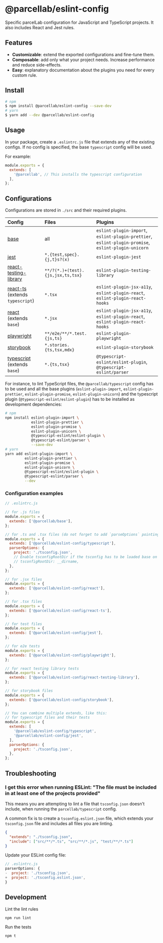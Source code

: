 # @parcellab/eslint-config

Specific parcelLab configuration for JavaScript and TypeScript projects. It also includes React and Jest rules.

## Features

- **Customizable**: extend the exported configurations and fine-tune them.
- **Composable**: add only what your project needs. Increase performance and reduce side-effects.
- **Easy**: explanatory documentation about the plugins you need for every custom rule.

## Install

```sh
# npm
$ npm install @parcellab/eslint-config --save-dev
# yarn
$ yarn add --dev @parcellab/eslint-config
```

## Usage

In your package, create a `.eslintrc.js` file that extends any of the existing configs.
If no config is specified, the base `typescript` config will be used.

For example:

```js
module.exports = {
  extends: [
    '@parcellab', // This installs the typescript configuration
  ],
};
```

## Configurations

Configurations are stored in `./src` and their required plugins.

| Config                                                  | Files                             | Plugins                                                                                            |
| :------------------------------------------------------ | :-------------------------------- | :------------------------------------------------------------------------------------------------- |
| [base](./src/graphql.js)                                | all                               | `eslint-plugin-import`, `eslint-plugin-prettier`, `eslint-plugin-promise`, `eslint-plugin-unicorn` |
| [jest](./src/jest.js)                                   | `*.{test,spec}.{j,t}s?(x)`        | `eslint-plugin-jest`                                                                               |
| [react-testing-library](./src/react-testing-library.js) | `**/?(*.)+(test).{js,jsx,ts,tsx}` | `eslint-plugin-testing-library`                                                                    |
| [react-ts](./src/react.js) (extends `typescript`)       | `*.tsx`                           | `eslint-plugin-jsx-a11y`, `eslint-plugin-react`, `eslint-plugin-react-hooks`                       |
| [react](./src/react.js) (extends `base`)                | `*.jsx`                           | `eslint-plugin-jsx-a11y`, `eslint-plugin-react`, `eslint-plugin-react-hooks`                       |
| [playwright](./src/playwright.js)                       | `**/e2e/**/*.test.{js,ts}`        | `eslint-plugin-playwright`                                                                         |
| [storybook](./src/storybook.js)                         | `*.stories.{ts,tsx,mdx}`          | `eslint-plugin-storybook`                                                                          |
| [typescript](./src/typescript.js) (extends `base`)      | `*.{ts,tsx}`                      | `@typescript-eslint/eslint-plugin`, `@typescript-eslint/parser`                                    |

For instance, to lint TypeScript files, the `@parcellab/typescript` config has to be used
and all the base plugins (`eslint-plugin-import`, `eslint-plugin-prettier`, `eslint-plugin-promise`, `eslint-plugin-unicorn`)
and the typescript plugin (`@typescript-eslint/eslint-plugin`) has to be installed as development dependencies:

```sh
# npm
npm install eslint-plugin-import \
            eslint-plugin-prettier \
            eslint-plugin-promise \
            eslint-plugin-unicorn \
            @typescript-eslint/eslint-plugin \
            @typescript-eslint/parser \
            --save-dev
# yarn
yarn add eslint-plugin-import \
         eslint-plugin-prettier \
         eslint-plugin-promise \
         eslint-plugin-unicorn \
         @typescript-eslint/eslint-plugin \
         @typescript-eslint/parser \
         --dev
```

### Configuration examples

```js
// .eslintrc.js

// for .js files
module.exports = {
  extends: ['@parcellab/base'],
};

// for .ts and .tsx files (do not forget to add `parseOptions` pointing to the tsconfig file)
module.exports = {
  extends: ['@parcellab/eslint-config/typescript'],
  parserOptions: {
    project: './tsconfig.json',
    // Enable tsconfigRootDir if the tsconfig has to be loaded base on folder (e.g. monorepo)
    // tsconfigRootDir: __dirname,
  },
};

// for .jsx files
module.exports = {
  extends: ['@parcellab/eslint-config/react'],
};

// for .tsx files
module.exports = {
  extends: ['@parcellab/eslint-config/react-ts'],
};

// for test files
module.exports = {
  extends: ['@parcellab/eslint-config/jest'],
};

// for e2e tests
module.exports = {
  extends: ['@parcellab/eslint-config/playwright'],
};

// for react testing library tests
module.exports = {
  extends: ['@parcellab/eslint-config/react-testing-library'],
};

// for storybook files
module.exports = {
  extends: ['@parcellab/eslint-config/storybook'],
};

// You can combine multiple extends, like this:
// for typescript files and their tests
module.exports = {
  extends: [
    '@parcellab/eslint-config/typescript',
    '@parcellab/eslint-config/jest',
  ],
  parserOptions: {
    project: './tsconfig.json',
  },
};
```

## Troubleshooting

### I get this error when running ESLint: "The file must be included in at least one of the projects provided"

This means you are attempting to lint a file that `tsconfig.json` doesn't include, when running
the `parcellab/typescript` config.

A common fix is to create a `tsconfig.eslint.json` file, which extends your `tsconfig.json` file and includes all files you are linting.

```json
{
  "extends": "./tsconfig.json",
  "include": ["src/**/*.ts", "src/**/*.js", "test/**/*.ts"]
}
```

Update your ESLint config file:

```js
// .eslintrc.js
parserOptions: {
-  project: './tsconfig.json',
+  project: './tsconfig.eslint.json',
}
```

## Development

Lint the lint rules

```sh
npm run lint
```

Run the tests

```sh
npm t
```
